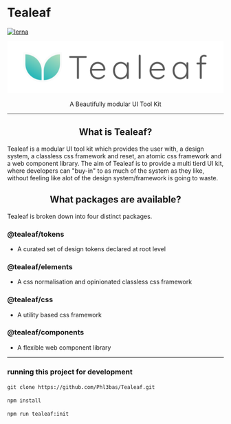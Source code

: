 # Tealeaf

[![lerna](https://img.shields.io/badge/maintained%20with-lerna-cc00ff.svg)](https://lerna.js.org/)

<center>
<img src="https://github.com/Phl3bas/Tealeaf/blob/main/assets/tealeaf-primary.svg" alt="tealeaf logo"/>
</center>

<center><p>A Beautifully modular UI Tool Kit</p></center>


---

<center><h2>What is Tealeaf?</h2></center>

Tealeaf is a modular UI tool kit which provides the user with, a design system, a classless css framework and reset, an atomic css framework and a web component library. The aim of Tealeaf is to provide a multi tierd UI kit, where developers can "buy-in" to as much of the system as they like, without feeling like alot of the design system/framework is going to waste.

<center><h2>What packages are available?</h2></center>

Tealeaf is broken down into four distinct packages.

### @tealeaf/tokens

- A curated set of design tokens declared at root level

### @tealeaf/elements

- A css normalisation and opinionated classless css framework

### @tealeaf/css

- A utility based css framework

### @tealeaf/components

- A flexible web component library

---

### running this project for development 

`git clone https://github.com/Phl3bas/Tealeaf.git`

`npm install`

`npm run tealeaf:init`
